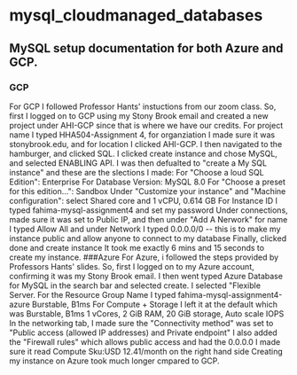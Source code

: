 # mysql_cloudmanaged_databases

## MySQL setup documentation for both Azure and GCP.
### GCP
For GCP I followed Professor Hants' instuctions from our zoom class. So, first I logged on to GCP using my Stony Brook email and created a new project under AHI-GCP since that is where we have our credits. 
For project name I typed HHA504-Assignment 4, for organziation I made sure it was stonybrook.edu, and for location I clicked AHI-GCP. 
I then navigated to the hamburger, and clicked SQL. I clicked create instance and chose MySQL, and selected ENABLING API.
I was then defualted to "create a My SQL instance" and these are the slections I made:
For "Choose a loud SQL Edition": Enterprise 
For Database Version: MySQL 8.0
For "Choose a preset for this edition...": Sandbox
Under "Customize your instance" and "Machine configuration": select Shared core and 1 vCPU, 0.614 GB
For Instance ID I typed fahima-mysql-assignment4 and set my password
Under connections, made sure it was set to Public IP, and then under "Add A Nerwork" for name I typed Allow All and under Network I typed 0.0.0.0/0 -- this is to make my instance public and allow anyone to connect to my database
Finally, clicked done and create instance
It took me exactly 6 mins and 15 seconds to create my instance. 
###Azure
For Azure, i followed the steps provided by Professors Hants' slides. So, first I logged on to my Azure account, confirming it was my Stony Brook email. 
I then went typed Azure Database for MySQL in the search bar and selected create.
I selected "Flexible Server. 
For the Resource Group Name I typed fahima-mysql-assignment4-azure
Burstable, B1ms
For Compute + Storage I left it at the default which was Burstable, B1ms 1 vCores, 2 GiB RAM, 20 GiB storage, Auto scale IOPS
In the networking tab, I made sure the "Connectivity method" was set to "Public access (allowed IP addresses) and Private endpoint"
I also added the "Firewall rules" which allows public access and had the 0.0.0.0
I made sure it read Compute Sku:USD 12.41/month on the right hand side
Creating my instance on Azure took much longer cmpared to GCP.

